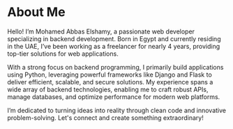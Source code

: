 # About Me

Hello! I’m Mohamed Abbas Elshamy, a passionate web developer specializing in backend development. Born in Egypt and currently residing in the UAE, I’ve been working as a freelancer for nearly 4 years, providing top-tier solutions for web applications.

With a strong focus on backend programming, I primarily build applications using Python, leveraging powerful frameworks like Django and Flask to deliver efficient, scalable, and secure solutions. My experience spans a wide array of backend technologies, enabling me to craft robust APIs, manage databases, and optimize performance for modern web platforms.

I’m dedicated to turning ideas into reality through clean code and innovative problem-solving. Let's connect and create something extraordinary!
